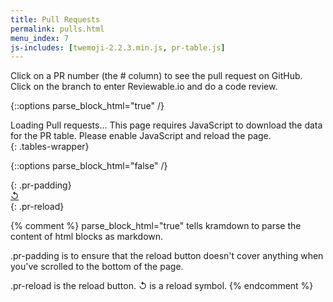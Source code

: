 ```yaml
---
title: Pull Requests
permalink: pulls.html
menu_index: 7
js-includes: [twemoji-2.2.3.min.js, pr-table.js]
---
```


Click on a PR number (the # column) to see the pull request on GitHub. Click
on the branch to enter Reviewable.io and do a code review.

{::options parse_block_html="true" /}

<div>
  Loading Pull requests...
  <noscript>
    This page requires JavaScript to download the data for the PR table.
    Please enable JavaScript and reload the page.
  </noscript>
</div>
{: .tables-wrapper}

{::options parse_block_html="false" /}

<div></div>
{: .pr-padding}

<div>
  <a href="javascript:reloadPrTable()">&#8634;</a>
</div>
{: .pr-reload}

{% comment %}
  parse_block_html="true" tells kramdown to parse the content of html blocks
  as markdown.

  .pr-padding is to ensure that the reload button doesn't cover anything when
  you've scrolled to the bottom of the page.

  .pr-reload is the reload button. &#8634; is a reload symbol.
{% endcomment %}
